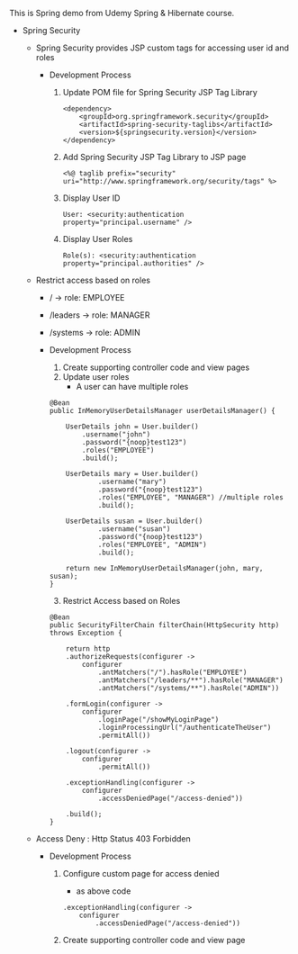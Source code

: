 This is Spring demo from Udemy Spring & Hibernate course.   
- Spring Security 
    - Spring Security provides JSP custom tags for accessing user id and roles
        - Development Process
            1. Update POM file for Spring Security JSP Tag Library

                ```
                <dependency>
                    <groupId>org.springframework.security</groupId>
                    <artifactId>spring-security-taglibs</artifactId>
                    <version>${springsecurity.version}</version>
                </dependency>
                ```

            2. Add Spring Security JSP Tag Library to JSP page

                ```
                <%@ taglib prefix="security" uri="http://www.springframework.org/security/tags" %>
                ```

            3. Display User ID

                ```
                User: <security:authentication property="principal.username" />
                ```

            4. Display User Roles

                ```
                Role(s): <security:authentication property="principal.authorities" />
                ```
    - Restrict access based on roles
        - / -> role: EMPLOYEE
        - /leaders -> role: MANAGER
        - /systems -> role: ADMIN
        - Development Process
            1. Create supporting controller code and view pages
            2. Update user roles
                - A user can have multiple roles

            ```
            @Bean
            public InMemoryUserDetailsManager userDetailsManager() {
                
                UserDetails john = User.builder()
                    .username("john")
                    .password("{noop}test123")
                    .roles("EMPLOYEE")
                    .build();

                UserDetails mary = User.builder()
                        .username("mary")
                        .password("{noop}test123")
                        .roles("EMPLOYEE", "MANAGER") //multiple roles
                        .build();

                UserDetails susan = User.builder()
                        .username("susan")
                        .password("{noop}test123")
                        .roles("EMPLOYEE", "ADMIN")
                        .build();
                
                return new InMemoryUserDetailsManager(john, mary, susan);        
            }
            ```

            3. Restrict Access based on Roles

            ```
            @Bean
            public SecurityFilterChain filterChain(HttpSecurity http) throws Exception {
                
                return http
                .authorizeRequests(configurer ->
                    configurer
                        .antMatchers("/").hasRole("EMPLOYEE")
                        .antMatchers("/leaders/**").hasRole("MANAGER")
                        .antMatchers("/systems/**").hasRole("ADMIN"))
                
                .formLogin(configurer ->
                    configurer
                        .loginPage("/showMyLoginPage")
                        .loginProcessingUrl("/authenticateTheUser")
                        .permitAll())
                
                .logout(configurer -> 
                    configurer
                        .permitAll())
                
                .exceptionHandling(configurer ->
                    configurer
                        .accessDeniedPage("/access-denied"))
                
                .build();        
            }	
            ```


    - Access Deny : Http Status 403 Forbidden
        - Development Process
            1. Configure custom page for access denied
                - as above code 

                ```
                .exceptionHandling(configurer ->
                    configurer
                        .accessDeniedPage("/access-denied"))
                ```
                
            2. Create supporting controller code and view page